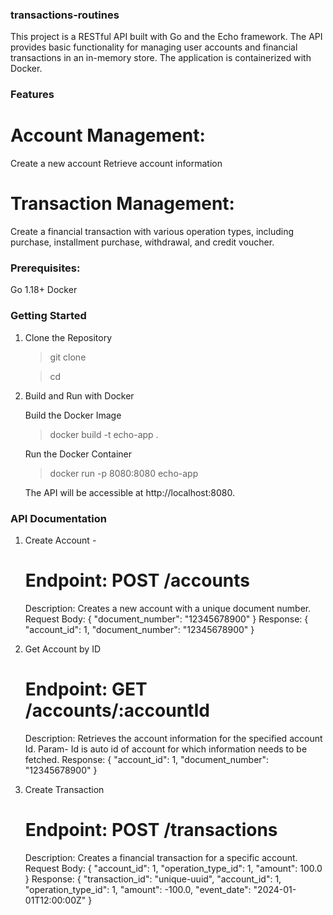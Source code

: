 ### transactions-routines
This project is a RESTful API built with Go and the Echo framework. The API provides basic functionality for managing 
user accounts and financial transactions in an in-memory store. The application is containerized with Docker.

### Features
# Account Management:
Create a new account
Retrieve account information
# Transaction Management:
Create a financial transaction with various operation types, including purchase, installment purchase, withdrawal, and 
credit voucher.

### Prerequisites:
Go 1.18+
Docker

### Getting Started
1. Clone the Repository
   >git clone <repository-url>

   >cd <repository-name>

2. Build and Run with Docker

   Build the Docker Image
   >docker build -t echo-app .

   Run the Docker Container
   > docker run -p 8080:8080 echo-app

   The API will be accessible at http://localhost:8080.

### API Documentation
1. Create Account - 
   # Endpoint: POST /accounts
   Description: Creates a new account with a unique document number.
   Request Body:
   {
   "document_number": "12345678900"
   }
   Response:
   {
   "account_id": 1,
   "document_number": "12345678900"
   }

2. Get Account by ID
   # Endpoint: GET /accounts/:accountId
   Description: Retrieves the account information for the specified account Id.
   Param- Id is auto id of account for which information needs to be fetched.
   Response:
   {
   "account_id": 1,
   "document_number": "12345678900"
   }

3. Create Transaction
   # Endpoint: POST /transactions
   Description: Creates a financial transaction for a specific account.
   Request Body:
   {
   "account_id": 1,
   "operation_type_id": 1,
   "amount": 100.0
   }
   Response:
   {
   "transaction_id": "unique-uuid",
   "account_id": 1,
   "operation_type_id": 1,
   "amount": -100.0,
   "event_date": "2024-01-01T12:00:00Z"
   }